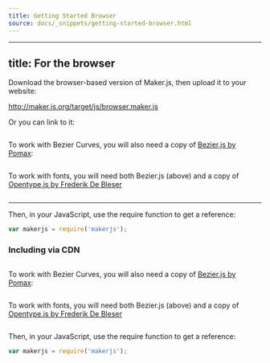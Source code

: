 ```yaml
---
title: Getting Started Browser
source: docs/_snippets/getting-started-browser.html
---
```


---
title: For the browser
---

Download the browser-based version of Maker.js, then upload it to your website:

<http://maker.js.org/target/js/browser.maker.js>

Or you can link to it:

```html

```
To work with Bezier Curves, you will also need a copy of [Bezier.js by Pomax](http://pomax.github.io/bezierjs/):
```html

```
To work with fonts, you will need both Bezier.js (above) and a copy of [Opentype.js by Frederik De Bleser](https://github.com/nodebox/opentype.js)
```html

```

---

Then, in your JavaScript, use the require function to get a reference:

```javascript
var makerjs = require('makerjs');
```

### Including via CDN

```html

```
To work with Bezier Curves, you will also need a copy of [Bezier.js by Pomax](http://pomax.github.io/bezierjs/):
```html

```
To work with fonts, you will need both Bezier.js (above) and a copy of [Opentype.js by Frederik De Bleser](https://github.com/nodebox/opentype.js)
```html

```

Then, in your JavaScript, use the require function to get a reference:

```javascript
var makerjs = require('makerjs');
```
